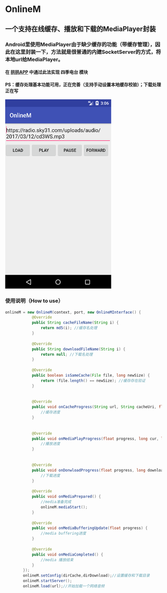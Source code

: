 # OnlineM
## 一个支持在线缓存、播放和下载的MediaPlayer封装
### Android里使用MediaPlayer由于缺少缓存的功能（带缓存管理），因此在这里封装一下，方法就是很普通的内建SocketServer的方式，将本地url给MediaPlayer。
#### 在 [拱拱APP](https://g.sky31.com) 中通过此法实现 四季电台 模块
#### PS：缓存处理基本功能可用，正在完善（支持手动设置本地缓存校验）；下载处理正在写

<img src="preview.gif" />

### 使用说明（How to use）
```java
onlineM = new OnlineM(context, port, new OnlineMInterface() {
            @Override
            public String cacheFileName(String i) {
                return md5(i); //缓存名处理
            }

            @Override
            public String downloadFileName(String i) {
                return null; //下载名处理
            }

            @Override
            public boolean isSameCache(File file, long newSize) {
                return (file.length() == newSize); //缓存存在验证
            }


            @Override
            public void onCacheProgress(String url, String cacheUri, float progress) {
                //缓存进度
            }


            @Override
            public void onMediaPlayProgress(float progress, long cur, long duration) {
                //播放进度
            }


            @Override
            public void onDonwloadProgress(float progress, long downloaded, long filesize) {
                //下载进度
            }

            @Override
            public void onMediaPrepared() {
                //media准备完成
                onlineM.mediaStart();
            }

            @Override
            public void onMediaBufferingUpdate(float progress) {
                //media buffering进度
            }
            
            @Override
            public void onMediaCompleted() {
                //media 播放结束
            }
        });
        onlineM.setConfig(dirCache,dirDownload);//设置缓存和下载目录
        onlineM.startServer();
        onlineM.load(url);//开始加载一个网络音频
```
